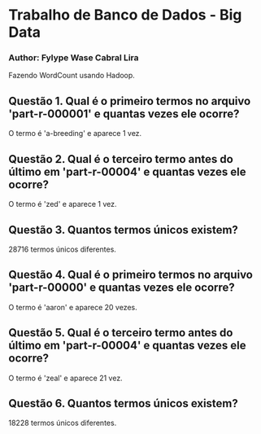 # Trabalho de Banco de Dados - Big Data
### Author: Fylype Wase Cabral Lira

Fazendo WordCount usando Hadoop.

## **Questão 1. Qual é o primeiro termos no arquivo 'part-r-000001' e quantas vezes ele ocorre?**
O termo é 'a-breeding' e aparece 1 vez.

## **Questão 2. Qual é o terceiro termo antes do último em 'part-r-00004' e quantas vezes ele ocorre?**
O termo é 'zed' e aparece 1 vez.

## **Questão 3. Quantos termos únicos existem?**
28716 termos únicos diferentes.

## **Questão 4. Qual é o primeiro termos no arquivo 'part-r-00000' e quantas vezes ele ocorre?**
O termo é 'aaron' e aparece 20 vezes.

## **Questão 5. Qual é o terceiro termo antes do último em 'part-r-00004' e quantas vezes ele ocorre?**
O termo é 'zeal' e aparece 21 vez.

## **Questão 6. Quantos termos únicos existem?**
18228 termos únicos diferentes.